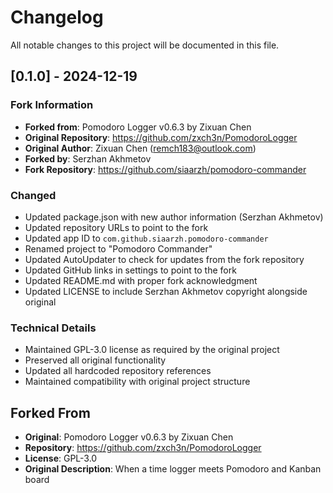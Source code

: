 # Changelog

All notable changes to this project will be documented in this file.

## [0.1.0] - 2024-12-19

### Fork Information
- **Forked from**: Pomodoro Logger v0.6.3 by Zixuan Chen
- **Original Repository**: https://github.com/zxch3n/PomodoroLogger
- **Original Author**: Zixuan Chen (remch183@outlook.com)
- **Forked by**: Serzhan Akhmetov
- **Fork Repository**: https://github.com/siaarzh/pomodoro-commander

### Changed
- Updated package.json with new author information (Serzhan Akhmetov)
- Updated repository URLs to point to the fork
- Updated app ID to `com.github.siaarzh.pomodoro-commander`
- Renamed project to "Pomodoro Commander"
- Updated AutoUpdater to check for updates from the fork repository
- Updated GitHub links in settings to point to the fork
- Updated README.md with proper fork acknowledgment
- Updated LICENSE to include Serzhan Akhmetov copyright alongside original

### Technical Details
- Maintained GPL-3.0 license as required by the original project
- Preserved all original functionality
- Updated all hardcoded repository references
- Maintained compatibility with original project structure

## Forked From
- **Original**: Pomodoro Logger v0.6.3 by Zixuan Chen
- **Repository**: https://github.com/zxch3n/PomodoroLogger
- **License**: GPL-3.0
- **Original Description**: When a time logger meets Pomodoro and Kanban board
